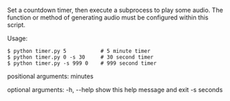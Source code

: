 Set a countdown timer, then execute a subprocess to play some audio. 
The function or method of generating audio must be configured within this script.

Usage:

    $ python timer.py 5           # 5 minute timer 
    $ python timer.py 0 -s 30     # 30 second timer
    $ python timer.py -s 999 0    # 999 second timer

positional arguments:
  minutes     <the number of minutes to countdown>

optional arguments:
  -h, --help  show this help message and exit
  -s seconds  <the number of seconds to countdown>
